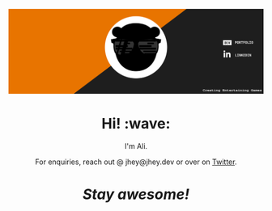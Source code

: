 ![](https://github.com/koodokage/koodokage/raw/main/assets/banner-header.svg)
<h1 align='center'> Hi! :wave:</h1>
<p align='center'>
I'm Ali.
</p>
<p align='center'>For enquiries, reach out @ jhey@jhey.dev or over on <a href="https://twitter.com/jh3yy">Twitter</a>.</p>

<h1 align='center'><i>Stay awesome!</i></h1>
